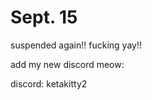 # Sept. 15
suspended again!! fucking yay!!

add my new discord meow:

discord: ketakitty2

<!---
mrrowmrrpz/mrrowmrrpz is a ✨ special ✨ repository because its `README.md` (this file) appears on your GitHub profile.
You can click the Preview link to take a look at your changes.
--->
